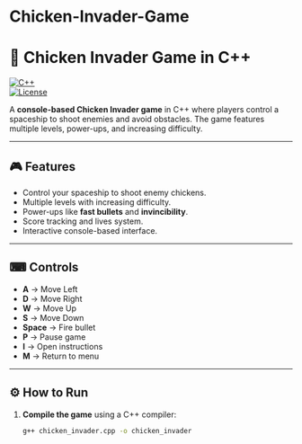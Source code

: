 # Chicken-Invader-Game

# 🐔 Chicken Invader Game in C++

[![C++](https://img.shields.io/badge/Language-C++-blue)](https://isocpp.org/)  
[![License](https://img.shields.io/badge/License-MIT-green)](LICENSE)  

A **console-based Chicken Invader game** in C++ where players control a spaceship to shoot enemies and avoid obstacles. The game features multiple levels, power-ups, and increasing difficulty.

---

## 🎮 Features
- Control your spaceship to shoot enemy chickens.  
- Multiple levels with increasing difficulty.  
- Power-ups like **fast bullets** and **invincibility**.  
- Score tracking and lives system.  
- Interactive console-based interface.  

---

## ⌨ Controls
- **A** → Move Left  
- **D** → Move Right  
- **W** → Move Up  
- **S** → Move Down  
- **Space** → Fire bullet  
- **P** → Pause game  
- **I** → Open instructions  
- **M** → Return to menu  

---

## ⚙ How to Run
1. **Compile the game** using a C++ compiler:  
   ```bash
   g++ chicken_invader.cpp -o chicken_invader

